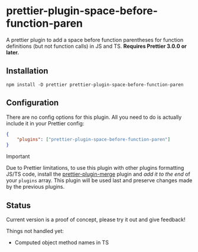 # prettier-plugin-space-before-function-paren

A prettier plugin to add a space before function parentheses for function definitions (but not function calls) in JS and TS.
**Requires Prettier 3.0.0 or later.**

## Installation

```
npm install -D prettier prettier-plugin-space-before-function-paren
```

## Configuration

There are no config options for this plugin.
All you need to do is actually include it in your Prettier config:

```json
{
	"plugins": ["prettier-plugin-space-before-function-paren"]
}
```

> [!IMPORTANT]
> Due to Prettier limitations, to use this plugin with other plugins formatting JS/TS code, install the [prettier-plugin-merge](https://github.com/ony3000/prettier-plugin-merge) plugin and *add it to the end* of your `plugins` array. This plugin will be used last and preserve changes made by the previous plugins.

<!-- examples -->

## Status

Current version is a proof of concept, please try it out and give feedback!

Things not handled yet:
- Computed object method names in TS
